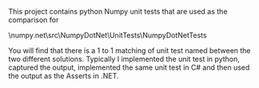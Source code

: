 This project contains python Numpy unit tests that are used as the comparison for

\numpy.net\src\NumpyDotNet\UnitTests\NumpyDotNetTests

You will find that there is a 1 to 1 matching of unit test named between the two different solutions.
Typically I implemented the unit test in python, captured the output, implemented the same unit test in C#
and then used the output as the Asserts in .NET.
